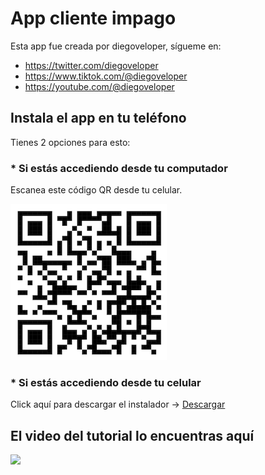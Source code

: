 # App cliente impago 

Esta app fue creada por diegoveloper, sígueme en:

- https://twitter.com/diegoveloper
- https://www.tiktok.com/@diegoveloper
- https://youtube.com/@diegoveloper

## Instala el app en tu teléfono

Tienes 2 opciones para esto:

### * Si estás accediendo desde tu computador

Escanea este código QR desde tu celular.

[![Instalador](art/qr.png)](https://github.com/diegoveloper/flutter_cliente_impago/raw/main/installer/app_cliente_impago.apk)


### * Si estás accediendo desde tu celular

Click aquí para descargar el instalador -> <a href="https://github.com/diegoveloper/flutter_cliente_impago/raw/main/installer/app_cliente_impago.apk" download>Descargar</a>


## El video del tutorial lo encuentras aquí

[![](http://img.youtube.com/vi/1ygzuqjkLX4/0.jpg)](https://www.youtube.com/watch?v=1ygzuqjkLX4 )
